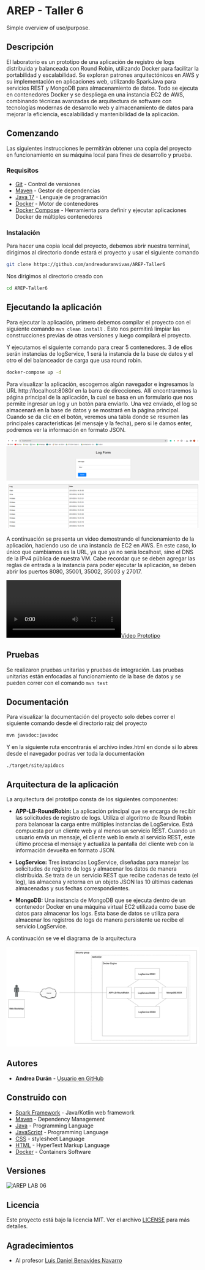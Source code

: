 # AREP - Taller 6

Simple overview of use/purpose.

## Descripción

El laboratorio es un prototipo de una aplicación de registro de logs distribuida y balanceada con Round Robin, 
utilizando Docker para facilitar la portabilidad y escalabilidad. Se exploran patrones arquitectónicos en AWS y su implementación 
en aplicaciones web, utilizando SparkJava para servicios REST y MongoDB para almacenamiento de datos. 
Todo se ejecuta en contenedores Docker y se despliega en una instancia EC2 de AWS, combinando técnicas avanzadas de arquitectura 
de software con tecnologías modernas de desarrollo web y almacenamiento de datos para mejorar la eficiencia, 
escalabilidad y mantenibilidad de la aplicación.


## Comenzando

Las siguientes instrucciones le permitirán obtener una copia del proyecto en funcionamiento en su máquina local para fines de desarrollo y prueba.

### Requisitos

- [Git](https://www.youtube.com/watch?v=4xqVv2lTo40/) - Control de versiones
- [Maven](https://www.youtube.com/watch?v=1QfiyR_PWxU) - Gestor de dependencias
- [Java 17](https://www.youtube.com/watch?v=BG2OSaxWX4E) - Lenguaje de programación
- [Docker](https://www.youtube.com/watch?v=ZO4KWQfUBBc) - Motor de contenedores
- [Docker Compose](https://www.youtube.com/watch?v=Qw9zlE3t8Ko) - Herramienta para definir y ejecutar aplicaciones Docker de múltiples contenedores

### Instalación

Para hacer una copia local del proyecto, debemos abrir nuestra terminal, dirigirnos al directorio donde estará el proyecto y usar el siguiente comando

```bash
git clone https://github.com/andreaduranvivas/AREP-Taller6
```

Nos dirigimos al directorio creado con

```bash
cd AREP-Taller6
```


## Ejecutando la aplicación

Para ejecutar la aplicación, primero debemos compilar el proyecto con el siguiente comando `mvn clean install`
. Esto nos permitirá limpiar las construcciones previas de otras versiones y luego compilará el proyecto.

Y ejecutamos el siguiente comando para crear 5 contenedores. 3 de ellos serán instancias de logService, 1 será la instancia de la base de datos y el otro el del
balanceador de carga que usa round robin.

```bash
docker-compose up -d
```

Para visualizar la aplicación, escogemos algún navegador e ingresamos la URL http://localhost:8080/ en la barra de direcciones. Allí encontraremos la página principal de la aplicación,
la cual se basa en un formulario que nos permite ingresar un log y un botón para enviarlo. Una vez enviado, el log se almacenará en la base de datos y se mostrará en la página principal.
Cuando se da clic en el botón, veremos una tabla donde se resumen las principales características (el mensaje y la fecha), pero si le damos enter, podremos ver la información en formato JSON.

![image](multimedia/principal.png)

A continuación se presenta un video demostrando el funcionamiento de la aplicación, haciendo uso de una instancia de EC2 en AWS.
En este caso, lo único que cambiamos es la URL, ya que ya no sería localhost, sino el DNS de la IPv4 pública de nuestra VM.
Cabe recordar que se deben agregar las reglas de entrada a la instancia para poder ejecutar la aplicación, se deben abrir los puertos
8080, 35001, 35002, 35003 y 27017.

[![Video Prototipo](multimedia/Arquitectura%20de%20Logs%20con%20EC2%20de%20AWS.mp4)](https://youtu.be/AINZ3AHpHRU)


## Pruebas

Se realizaron pruebas unitarias y pruebas de integración.
Las pruebas unitarias están enfocadas al funcionamiento de la base de datos y se 
pueden correr con el comando `mvn test`

## Documentación

Para visualizar la documentación del proyecto solo debes correr el siguiente comando desde el directorio raiz del proyecto

```bash
mvn javadoc:javadoc
```

Y en la siguiente ruta encontrarás el archivo index.html en donde si lo abres desde el navegador podras ver toda la documentación

```
./target/site/apidocs
```

## Arquitectura de la aplicación

La arquitectura del prototipo consta de los siguientes componentes:

- **APP-LB-RoundRobin:** La aplicación principal que se encarga de recibir las solicitudes de registro de logs. 
Utiliza el algoritmo de Round Robin para balancear la carga entre múltiples instancias de LogService.
  Está compuesta por un cliente web y al menos un servicio REST. Cuando un usuario envía un mensaje, el cliente web lo envía al servicio REST,
este último procesa el mensaje y actualiza la pantalla del cliente web con la información devuelta en formato JSON.


- **LogService:** Tres instancias LogService, diseñadas para manejar las solicitudes de registro de logs y almacenar los datos de manera distribuida.
Se trata de un servicio REST que recibe cadenas de texto (el log), las almacena y retorna en un objeto JSON las 10 últimas cadenas almacenadas y sus fechas correspondientes.


- **MongoDB:** Una instancia de MongoDB que se ejecuta dentro de un contenedor Docker en una máquina virtual EC2 utilizada como base de datos para almacenar los logs. 
Esta base de datos se utiliza para almacenar los registros de logs de manera persistente ue recibe el servicio LogService.

A continuación se ve el diagrama de la arquitectura

![image](multimedia/arquitctura.png)

## Autores

- **Andrea Durán** - [Usuario en GitHub](https://github.com/andreaduranvivas)

## Construido con

* [Spark Framework](https://sparkjava.com/) - Java/Kotlin web framework
* [Maven](https://maven.apache.org/) - Dependency Management
* [Java](https://www.java.com/es/) - Programming Language
* [JavaScript](https://developer.mozilla.org/en-US/docs/Web/javascript) - Programming Language
* [CSS](https://www.w3.org/Style/CSS/Overview.en.html) - stylesheet Language
* [HTML](https://html.com/) - HyperText Markup Language
* [Docker](https://www.docker.com/) - Containers Software


## Versiones

![AREP LAB 06](https://img.shields.io/badge/AREP_LAB_06-v1.0.0-blue)

## Licencia

Este proyecto está bajo la licencia MIT. Ver el archivo [LICENSE](LICENSE) para más detalles.

## Agradecimientos

- Al profesor [Luis Daniel Benavides Navarro](https://ldbn.is.escuelaing.edu.co/)